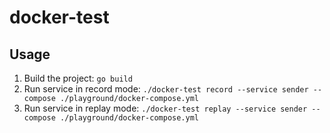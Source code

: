 # docker-test

## Usage

1. Build the project: `go build`
2. Run service in record mode: `./docker-test record --service sender --compose ./playground/docker-compose.yml`
3. Run service in replay mode: `./docker-test replay --service sender --compose ./playground/docker-compose.yml`

